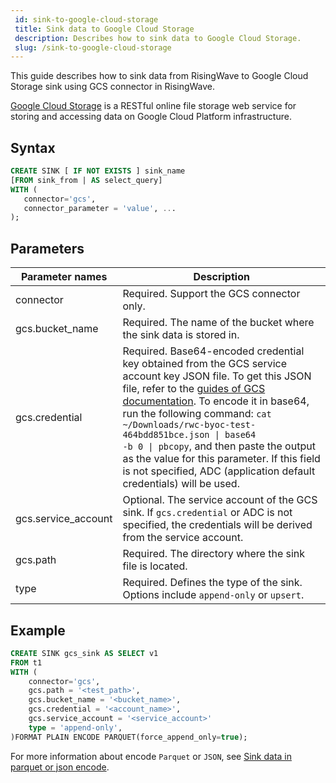 ```yaml
---
 id: sink-to-google-cloud-storage
 title: Sink data to Google Cloud Storage
 description: Describes how to sink data to Google Cloud Storage.
 slug: /sink-to-google-cloud-storage
---
```

<head>
  <link rel="canonical" href="https://docs.risingwave.com/docs/current/sink-to-google-cloud-storage/" />
</head>

This guide describes how to sink data from RisingWave to Google Cloud Storage sink using GCS connector in RisingWave.

[Google Cloud Storage](https://cloud.google.com/storage/docs) is a RESTful online file storage web service for storing and accessing data on Google Cloud Platform infrastructure.

## Syntax

```sql
CREATE SINK [ IF NOT EXISTS ] sink_name
[FROM sink_from | AS select_query]
WITH (
   connector='gcs',
   connector_parameter = 'value', ...
);
```

## Parameters

| Parameter names | Description |
|-|-|
| connector             | Required. Support the GCS connector only.|
| gcs.bucket_name        | Required. The name of the bucket where the sink data is stored in. |
| gcs.credential             | Required. Base64-encoded credential key obtained from the GCS service account key JSON file. To get this JSON file, refer to the [guides of GCS documentation](https://cloud.google.com/iam/docs/keys-create-delete#iam-service-account-keys-create-console).  To encode it in base64, run the following command: <code>cat ~/Downloads/rwc-byoc-test-464bdd851bce.json &#124; base64 -b 0 &#124; pbcopy</code>, and then paste the output as the value for this parameter. If this field is not specified, ADC (application default credentials) will be used.|
| gcs.service_account| Optional. The service account of the GCS sink. If `gcs.credential` or ADC is not specified, the credentials will be derived from the service account.|
| gcs.path | Required. The directory where the sink file is located. |
| type | Required. Defines the type of the sink. Options include `append-only` or `upsert`. |

## Example

```sql
CREATE SINK gcs_sink AS SELECT v1
FROM t1
WITH (
    connector='gcs',
    gcs.path = '<test_path>',
    gcs.bucket_name = '<bucket_name>',
    gcs.credential = '<account_name>',
    gcs.service_account = '<service_account>'
    type = 'append-only',
)FORMAT PLAIN ENCODE PARQUET(force_append_only=true);
```

For more information about encode `Parquet` or `JSON`, see [Sink data in parquet or json encode](/data-delivery.md#sink-data-in-parquet-or-json-encode).